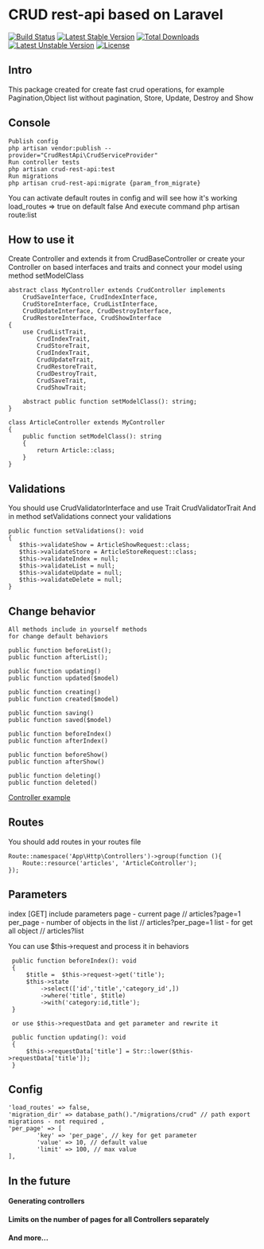 # CRUD rest-api based on Laravel

[![Build Status](https://travis-ci.com/ishaburov/crud-rest-api.svg?branch=master)](https://travis-ci.com/ishaburov/crud-rest-api)
[![Latest Stable Version](https://poser.pugx.org/shaburov/laravel-crud-rest-api/v)](//packagist.org/packages/shaburov/laravel-crud-rest-api)
[![Total Downloads](https://poser.pugx.org/shaburov/laravel-crud-rest-api/downloads)](//packagist.org/packages/shaburov/laravel-crud-rest-api)
[![Latest Unstable Version](https://poser.pugx.org/shaburov/laravel-crud-rest-api/v/unstable)](//packagist.org/packages/shaburov/laravel-crud-rest-api)
[![License](https://poser.pugx.org/shaburov/laravel-crud-rest-api/license)](//packagist.org/packages/shaburov/laravel-crud-rest-api)

## Intro

 This package created for create fast crud operations, 
    for example Pagination,Object list without pagination, Store, Update, Destroy and Show
   
## Console

    Publish config 
    php artisan vendor:publish --provider="CrudRestApi\CrudServiceProvider"
    Run controller tests
    php artisan crud-rest-api:test
    Run migrations
    php artisan crud-rest-api:migrate {param_from_migrate}

You can activate default routes in config and will see how it's working
load_routes => true on default false
And execute command php artisan route:list

## How to use it

 Create Controller and extends it from CrudBaseController 
    or create your Controller on based interfaces and traits
    and connect your model using method setModelClass   



    abstract class MyController extends CrudController implements
        CrudSaveInterface, CrudIndexInterface,
        CrudStoreInterface, CrudListInterface,
        CrudUpdateInterface, CrudDestroyInterface,
        CrudRestoreInterface, CrudShowInterface
    {
        use CrudListTrait,
            CrudIndexTrait,
            CrudStoreTrait,
            CrudIndexTrait,
            CrudUpdateTrait,
            CrudRestoreTrait,
            CrudDestroyTrait,
            CrudSaveTrait,
            CrudShowTrait;

        abstract public function setModelClass(): string;
    }

    class ArticleController extends MyController
    {
        public function setModelClass(): string
        {
            return Article::class;
        }
    }

## Validations

You should use CrudValidatorInterface and use Trait CrudValidatorTrait
    And in method setValidations connect your validations     
    
    public function setValidations(): void
    {
       $this->validateShow = ArticleShowRequest::class;
       $this->validateStore = ArticleStoreRequest::class;
       $this->validateIndex = null;
       $this->validateList = null;
       $this->validateUpdate = null;
       $this->validateDelete = null;
    }

## Change behavior

    All methods include in yourself methods 
    for change default behaviors
    
    public function beforeList();
    public function afterList();
    
    public function updating()
    public function updated($model)

    public function creating()
    public function created($model)

    public function saving()
    public function saved($model)

    public function beforeIndex()
    public function afterIndex()

    public function beforeShow()
    public function afterShow()
    
    public function deleting()
    public function deleted()
   
   <a href="https://github.com/ishaburov/crud-rest-api/blob/master/src/CrudRestApi/Http/Controllers/ArticleController.php" target="_blank">Controller example</a>

## Routes

You should add routes in your routes file

    Route::namespace('App\Http\Controllers')->group(function (){
        Route::resource('articles', 'ArticleController');
    });

## Parameters

index [GET] include parameters 
    page - current page // articles?page=1
    per_page - number of objects in the list // articles?per_page=1
    list - for get all object // articles?list    

 You can use $this->request and process it in behaviors

     public function beforeIndex(): void
     {
         $title =  $this->request->get('title');
         $this->state
             ->select(['id','title','category_id',])
             ->where('title', $title)
             ->with('category:id,title');       
     }   
 
     or use $this->requestData and get parameter and rewrite it

     public function updating(): void
     {
         $this->requestData['title'] = Str::lower($this->requestData['title']);
     }   

## Config 
 
    'load_routes' => false,
    'migration_dir' => database_path()."/migrations/crud" // path export migrations - not required ,
    'per_page' => [
            'key' => 'per_page', // key for get parameter
            'value' => 10, // default value
            'limit' => 100, // max value
    ],   
    
## In the future

#### Generating controllers
#### Limits on the number of pages for all Controllers separately
#### And more...
    


  
